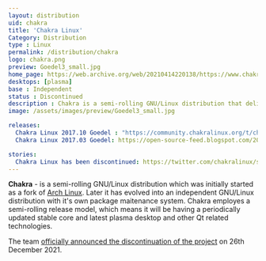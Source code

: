 ```yaml
---
layout: distribution
uid: chakra
title: 'Chakra Linux'
Category: Distribution
type : Linux
permalink: /distribution/chakra
logo: chakra.png
preview: Goedel3_small.jpg
home_page: https://web.archive.org/web/20210414220138/https://www.chakralinux.org/
desktops: [plasma]
base : Independent
status : Discontinued
description : Chakra is a semi-rolling GNU/Linux distribution that delivers world class Plasma experience out of the box. Stories, reviews and screenshots of Chakra Linux.
image: /assets/images/preview/Goedel3_small.jpg

releases:
  Chakra Linux 2017.10 Goedel : "https://community.chakralinux.org/t/chakra-2017-10-goedel-released/6693"
  Chakra Linux 2017.03 Goedel: https://open-source-feed.blogspot.com/2017/03/chakra-linux-201703-goedel-released.html

stories: 
  Chakra Linux has been discontinued: https://twitter.com/chakralinux/status/1475111596640727045
---
```


**Chakra** - is a semi-rolling GNU/Linux distribution which was initially started as a fork of [Arch Linux](/distribution/arch). Later it has evolved into an independent GNU/Linux distribution with it's own package maitenance system. Chakra employes a semi-rolling release model, which means it will be having a periodically updated stable core and latest plasma desktop and other Qt related technologies.

The team [officially announced the discontinuation of the project](https://twitter.com/chakralinux/status/1475111596640727045) on 26th December 2021.
